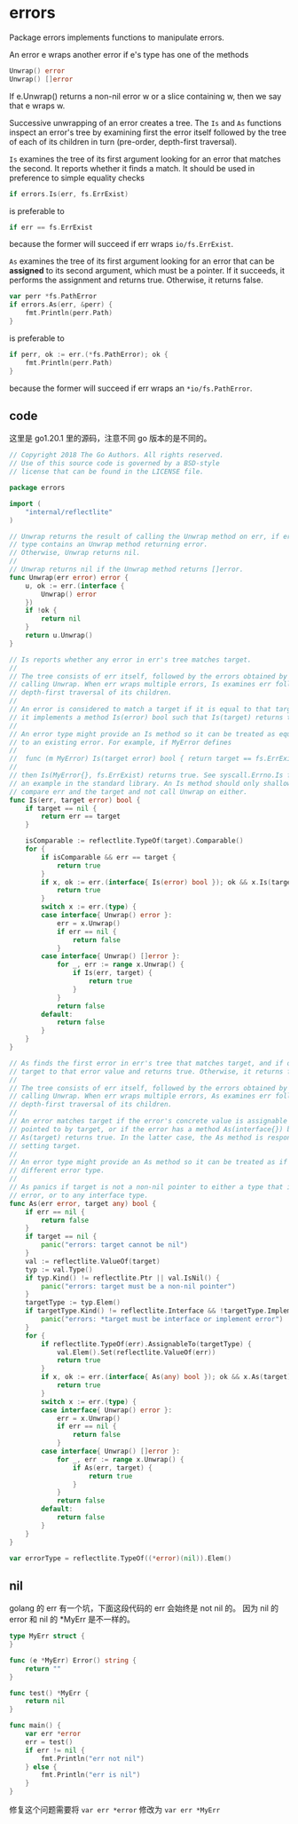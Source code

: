 # errors

Package errors implements functions to manipulate errors.

An error e wraps another error if e's type has one of the methods

```go
Unwrap() error
Unwrap() []error
```

If e.Unwrap() returns a non-nil error w or a slice containing w, then we say that e wraps w. 

Successive unwrapping of an error creates a tree. The `Is` and `As` functions inspect an error's tree by examining first the error itself followed by the tree of each of its children in turn (pre-order, depth-first traversal).

`Is` examines the tree of its first argument looking for an error that matches the second. It reports whether it finds a match. It should be used in preference to simple equality checks

```go
if errors.Is(err, fs.ErrExist)
```

is preferable to

```go
if err == fs.ErrExist
```

because the former will succeed if err wraps `io/fs.ErrExist`.

`As` examines the tree of its first argument looking for an error that can be **assigned** to its second argument, which must be a pointer. If it succeeds, it performs the assignment and returns true. Otherwise, it returns false.

```go
var perr *fs.PathError
if errors.As(err, &perr) {
	fmt.Println(perr.Path)
}
```

is preferable to

```go
if perr, ok := err.(*fs.PathError); ok {
	fmt.Println(perr.Path)
}
```

because the former will succeed if err wraps an `*io/fs.PathError`.

## code

这里是 go1.20.1 里的源码，注意不同 go 版本的是不同的。

```go
// Copyright 2018 The Go Authors. All rights reserved.
// Use of this source code is governed by a BSD-style
// license that can be found in the LICENSE file.

package errors

import (
	"internal/reflectlite"
)

// Unwrap returns the result of calling the Unwrap method on err, if err's
// type contains an Unwrap method returning error.
// Otherwise, Unwrap returns nil.
//
// Unwrap returns nil if the Unwrap method returns []error.
func Unwrap(err error) error {
	u, ok := err.(interface {
		Unwrap() error
	})
	if !ok {
		return nil
	}
	return u.Unwrap()
}

// Is reports whether any error in err's tree matches target.
//
// The tree consists of err itself, followed by the errors obtained by repeatedly
// calling Unwrap. When err wraps multiple errors, Is examines err followed by a
// depth-first traversal of its children.
//
// An error is considered to match a target if it is equal to that target or if
// it implements a method Is(error) bool such that Is(target) returns true.
//
// An error type might provide an Is method so it can be treated as equivalent
// to an existing error. For example, if MyError defines
//
//	func (m MyError) Is(target error) bool { return target == fs.ErrExist }
//
// then Is(MyError{}, fs.ErrExist) returns true. See syscall.Errno.Is for
// an example in the standard library. An Is method should only shallowly
// compare err and the target and not call Unwrap on either.
func Is(err, target error) bool {
	if target == nil {
		return err == target
	}

	isComparable := reflectlite.TypeOf(target).Comparable()
	for {
		if isComparable && err == target {
			return true
		}
		if x, ok := err.(interface{ Is(error) bool }); ok && x.Is(target) {
			return true
		}
		switch x := err.(type) {
		case interface{ Unwrap() error }:
			err = x.Unwrap()
			if err == nil {
				return false
			}
		case interface{ Unwrap() []error }:
			for _, err := range x.Unwrap() {
				if Is(err, target) {
					return true
				}
			}
			return false
		default:
			return false
		}
	}
}

// As finds the first error in err's tree that matches target, and if one is found, sets
// target to that error value and returns true. Otherwise, it returns false.
//
// The tree consists of err itself, followed by the errors obtained by repeatedly
// calling Unwrap. When err wraps multiple errors, As examines err followed by a
// depth-first traversal of its children.
//
// An error matches target if the error's concrete value is assignable to the value
// pointed to by target, or if the error has a method As(interface{}) bool such that
// As(target) returns true. In the latter case, the As method is responsible for
// setting target.
//
// An error type might provide an As method so it can be treated as if it were a
// different error type.
//
// As panics if target is not a non-nil pointer to either a type that implements
// error, or to any interface type.
func As(err error, target any) bool {
	if err == nil {
		return false
	}
	if target == nil {
		panic("errors: target cannot be nil")
	}
	val := reflectlite.ValueOf(target)
	typ := val.Type()
	if typ.Kind() != reflectlite.Ptr || val.IsNil() {
		panic("errors: target must be a non-nil pointer")
	}
	targetType := typ.Elem()
	if targetType.Kind() != reflectlite.Interface && !targetType.Implements(errorType) {
		panic("errors: *target must be interface or implement error")
	}
	for {
		if reflectlite.TypeOf(err).AssignableTo(targetType) {
			val.Elem().Set(reflectlite.ValueOf(err))
			return true
		}
		if x, ok := err.(interface{ As(any) bool }); ok && x.As(target) {
			return true
		}
		switch x := err.(type) {
		case interface{ Unwrap() error }:
			err = x.Unwrap()
			if err == nil {
				return false
			}
		case interface{ Unwrap() []error }:
			for _, err := range x.Unwrap() {
				if As(err, target) {
					return true
				}
			}
			return false
		default:
			return false
		}
	}
}

var errorType = reflectlite.TypeOf((*error)(nil)).Elem()

```


## nil

golang 的 err 有一个坑，下面这段代码的 err 会始终是 not nil 的。 因为 nil 的 error 和 nil 的 *MyErr 是不一样的。

```go
type MyErr struct {
}

func (e *MyErr) Error() string {
	return ""
}

func test() *MyErr {
	return nil
}

func main() {
	var err *error
	err = test()
	if err != nil {
		fmt.Println("err not nil")
	} else {
		fmt.Println("err is nil")
	}
}
```

修复这个问题需要将 `var err *error` 修改为 `var err *MyErr`